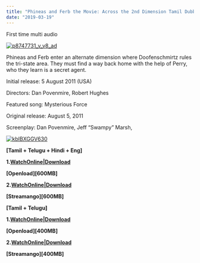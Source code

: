 ```yaml
---
title: "Phineas and Ferb the Movie: Across the 2nd Dimension Tamil Dubbed|Multi Audio|[Tamil + Telugu + Hindi + Eng]"
date: "2019-03-19"
---
```


First time multi audio

[![p8747731_v_v8_ad](https://www.gstatic.com/tv/thumb/v22vodart/8747731/p8747731_v_v8_ad.jpg "p8747731_v_v8_ad")](http://www.gstatic.com/tv/thumb/v22vodart/8747731/p8747731_v_v8_ad.jpg)

Phineas and Ferb enter an alternate dimension where Doofenschmirtz rules the tri-state area. They must find a way back home with the help of Perry, who they learn is a secret agent.

Initial release: 5 August 2011 (USA)

Directors: Dan Povenmire, Robert Hughes

Featured song: Mysterious Force

Original release: August 5, 2011

Screenplay: Dan Povenmire, Jeff “Swampy” Marsh,

[![kbIBXGGV630](https://thumb.oloadcdn.net/splash/Libzk2KYz_0/kbIBXGGV630.jpg "kbIBXGGV630")](http://ay.gy/18684261/_eaHR0cHM6Ly9vcGVubG9hZC5jby9mL0xpYnprMktZel8wL3d3dy5UYW1pbENhcnRvb250di5ibG9nc3BvdC5jb21fLV9QaGluZWFzX2FuZF9GZXJiX3RoZV9Nb3ZpZV9BY3Jvc3NfdGhlXzJuZF9EaW1lbnNpb25fJTI4MjAxMSUyOSU1QjcyMHBfLV9CRC1SaXBfLV8lNUJUYW1pbF8lMkJfVGVsdWd1XyUyQl9IaW5kaV8lMkJfRW5nJTVEXy1feDI2NF8tXzcwME1CJTVELm1rdi5tcDQ=)

**\[Tamil + Telugu + Hindi + Eng\]**

**1.[WatchOnline|Download](http://ay.gy/18684261/_eaHR0cHM6Ly9vcGVubG9hZC5jby9mL0xpYnprMktZel8wL3d3dy5UYW1pbENhcnRvb250di5ibG9nc3BvdC5jb21fLV9QaGluZWFzX2FuZF9GZXJiX3RoZV9Nb3ZpZV9BY3Jvc3NfdGhlXzJuZF9EaW1lbnNpb25fJTI4MjAxMSUyOSU1QjcyMHBfLV9CRC1SaXBfLV8lNUJUYW1pbF8lMkJfVGVsdWd1XyUyQl9IaW5kaV8lMkJfRW5nJTVEXy1feDI2NF8tXzcwME1CJTVELm1rdi5tcDQ=)**

**\[Openload\]\[600MB\]**

**2.[WatchOnline|Download](http://ay.gy/18684261/_eaHR0cHM6Ly9zdHJlYW1hbmdvLmNvbS9mL3FrYWxvbnBjcW9kc2Rrc3Avd3d3X1RhbWlsY2FydG9vbnR2X2Jsb2dzcG90X2NvbV8tX1BoaW5lYXNfYW5kX0ZlcmJfdGhlX01vdmllX0Fjcm9zc190aGVfMm5kX0RpbWVuc2lvbl8yMDExXzcyMHBfLV9CRC1SaXBfLV9UYW1pbF9UZWx1Z3VfSGluZGlfRW5nXy1feDI2NF8tXzcwME1CX21rdl9tcDQ=)**

**\[Streamango\]\[600MB\]**

**\[Tamil + Telugu\]**

**1.[WatchOnline|Download](http://ay.gy/18684261/_eaHR0cHM6Ly9vcGVubG9hZC5jby9mL3BlZ0NIRVFCWXFzL3d3dy5UYW1pbENhcnRvb250di5ibG9nc3BvdC5jb21fLV9QaGluZWFzX2FuZF9GZXJiX3RoZV9Nb3ZpZV9BY3Jvc3NfdGhlXzJuZF9EaW1lbnNpb25fJTI4MjAxMSUyOSU1QkJELVJpcF8tXyU1QlRhbWlsXyUyQl9UZWx1Z3UlNURfLV94MjY0Xy1fNDAwTUIlNUQubWt2Lm1wNA==)**

**\[Openload\]\[400MB\]**

**2.[WatchOnline|Download](http://ay.gy/18684261/_eaHR0cHM6Ly9zdHJlYW1hbmdvLmNvbS9mL25idHJja3BtY2ZrYmxrbGUvd3d3X1RhbWlsY2FydG9vbnR2X2Jsb2dzcG90X2NvbV8tX1BoaW5lYXNfYW5kX0ZlcmJfdGhlX01vdmllX0Fjcm9zc190aGVfMm5kX0RpbWVuc2lvbl8yMDExX0JELVJpcF8tX1RhbWlsX1RlbHVndV8tX3gyNjRfLV80MDBNQl9ta3ZfbXA0)**

**\[Streamango\]\[400MB\]**
